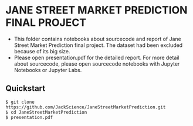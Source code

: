 # JANE STREET MARKET PREDICTION FINAL PROJECT
* This folder contains notebooks about sourcecode and report of Jane Street Market Prediction final project. The dataset had been excluded because of its big size.
* Please open presentation.pdf for the detailed report. For more detail about sourcecode, please open sourcecode notebooks with Jupyter Notebooks or Jupyter Labs.

## Quickstart
```
$ git clone https://github.com/JackScience/JaneStreetMarketPrediction.git
$ cd JaneStreetMarketPrediction
$ presentation.pdf
```